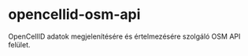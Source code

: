 opencellid-osm-api
==================

OpenCellID adatok megjelenítésére és értelmezésére szolgáló OSM API felület.

